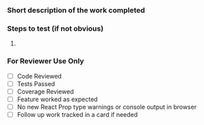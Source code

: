 ### Short description of the work completed

> 

### Steps to test (if not obvious)

1.

### For Reviewer Use Only

- [ ] Code Reviewed
- [ ] Tests Passed
- [ ] Coverage Reviewed
- [ ] Feature worked as expected
- [ ] No new React Prop type warnings or console output in browser
- [ ] Follow up work tracked in a card if needed